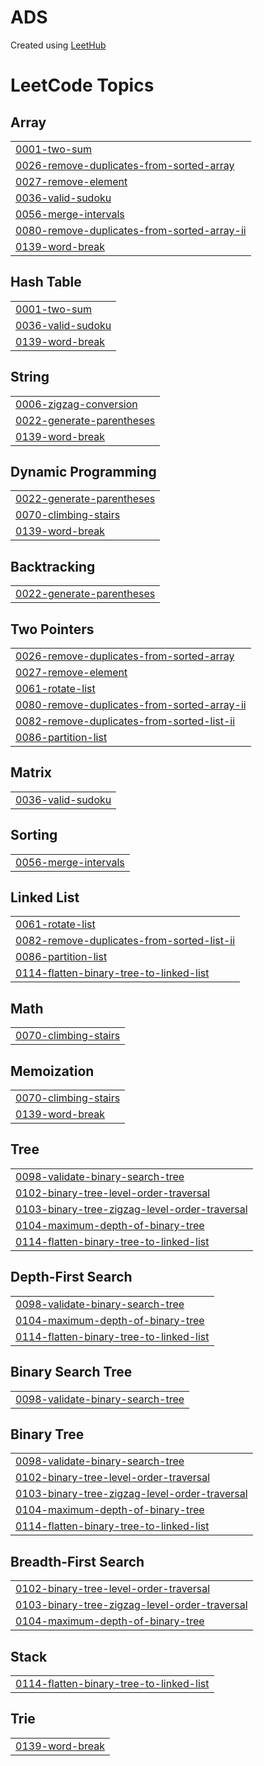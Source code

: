 # ADS
Created using [LeetHub](https://github.com/QasimWani/LeetHub)

<!---LeetCode Topics Start-->
# LeetCode Topics
## Array
|  |
| ------- |
| [0001-two-sum](https://github.com/bubudetp/ADS/tree/master/0001-two-sum) |
| [0026-remove-duplicates-from-sorted-array](https://github.com/bubudetp/ADS/tree/master/0026-remove-duplicates-from-sorted-array) |
| [0027-remove-element](https://github.com/bubudetp/ADS/tree/master/0027-remove-element) |
| [0036-valid-sudoku](https://github.com/bubudetp/ADS/tree/master/0036-valid-sudoku) |
| [0056-merge-intervals](https://github.com/bubudetp/ADS/tree/master/0056-merge-intervals) |
| [0080-remove-duplicates-from-sorted-array-ii](https://github.com/bubudetp/ADS/tree/master/0080-remove-duplicates-from-sorted-array-ii) |
| [0139-word-break](https://github.com/bubudetp/ADS/tree/master/0139-word-break) |
## Hash Table
|  |
| ------- |
| [0001-two-sum](https://github.com/bubudetp/ADS/tree/master/0001-two-sum) |
| [0036-valid-sudoku](https://github.com/bubudetp/ADS/tree/master/0036-valid-sudoku) |
| [0139-word-break](https://github.com/bubudetp/ADS/tree/master/0139-word-break) |
## String
|  |
| ------- |
| [0006-zigzag-conversion](https://github.com/bubudetp/ADS/tree/master/0006-zigzag-conversion) |
| [0022-generate-parentheses](https://github.com/bubudetp/ADS/tree/master/0022-generate-parentheses) |
| [0139-word-break](https://github.com/bubudetp/ADS/tree/master/0139-word-break) |
## Dynamic Programming
|  |
| ------- |
| [0022-generate-parentheses](https://github.com/bubudetp/ADS/tree/master/0022-generate-parentheses) |
| [0070-climbing-stairs](https://github.com/bubudetp/ADS/tree/master/0070-climbing-stairs) |
| [0139-word-break](https://github.com/bubudetp/ADS/tree/master/0139-word-break) |
## Backtracking
|  |
| ------- |
| [0022-generate-parentheses](https://github.com/bubudetp/ADS/tree/master/0022-generate-parentheses) |
## Two Pointers
|  |
| ------- |
| [0026-remove-duplicates-from-sorted-array](https://github.com/bubudetp/ADS/tree/master/0026-remove-duplicates-from-sorted-array) |
| [0027-remove-element](https://github.com/bubudetp/ADS/tree/master/0027-remove-element) |
| [0061-rotate-list](https://github.com/bubudetp/ADS/tree/master/0061-rotate-list) |
| [0080-remove-duplicates-from-sorted-array-ii](https://github.com/bubudetp/ADS/tree/master/0080-remove-duplicates-from-sorted-array-ii) |
| [0082-remove-duplicates-from-sorted-list-ii](https://github.com/bubudetp/ADS/tree/master/0082-remove-duplicates-from-sorted-list-ii) |
| [0086-partition-list](https://github.com/bubudetp/ADS/tree/master/0086-partition-list) |
## Matrix
|  |
| ------- |
| [0036-valid-sudoku](https://github.com/bubudetp/ADS/tree/master/0036-valid-sudoku) |
## Sorting
|  |
| ------- |
| [0056-merge-intervals](https://github.com/bubudetp/ADS/tree/master/0056-merge-intervals) |
## Linked List
|  |
| ------- |
| [0061-rotate-list](https://github.com/bubudetp/ADS/tree/master/0061-rotate-list) |
| [0082-remove-duplicates-from-sorted-list-ii](https://github.com/bubudetp/ADS/tree/master/0082-remove-duplicates-from-sorted-list-ii) |
| [0086-partition-list](https://github.com/bubudetp/ADS/tree/master/0086-partition-list) |
| [0114-flatten-binary-tree-to-linked-list](https://github.com/bubudetp/ADS/tree/master/0114-flatten-binary-tree-to-linked-list) |
## Math
|  |
| ------- |
| [0070-climbing-stairs](https://github.com/bubudetp/ADS/tree/master/0070-climbing-stairs) |
## Memoization
|  |
| ------- |
| [0070-climbing-stairs](https://github.com/bubudetp/ADS/tree/master/0070-climbing-stairs) |
| [0139-word-break](https://github.com/bubudetp/ADS/tree/master/0139-word-break) |
## Tree
|  |
| ------- |
| [0098-validate-binary-search-tree](https://github.com/bubudetp/ADS/tree/master/0098-validate-binary-search-tree) |
| [0102-binary-tree-level-order-traversal](https://github.com/bubudetp/ADS/tree/master/0102-binary-tree-level-order-traversal) |
| [0103-binary-tree-zigzag-level-order-traversal](https://github.com/bubudetp/ADS/tree/master/0103-binary-tree-zigzag-level-order-traversal) |
| [0104-maximum-depth-of-binary-tree](https://github.com/bubudetp/ADS/tree/master/0104-maximum-depth-of-binary-tree) |
| [0114-flatten-binary-tree-to-linked-list](https://github.com/bubudetp/ADS/tree/master/0114-flatten-binary-tree-to-linked-list) |
## Depth-First Search
|  |
| ------- |
| [0098-validate-binary-search-tree](https://github.com/bubudetp/ADS/tree/master/0098-validate-binary-search-tree) |
| [0104-maximum-depth-of-binary-tree](https://github.com/bubudetp/ADS/tree/master/0104-maximum-depth-of-binary-tree) |
| [0114-flatten-binary-tree-to-linked-list](https://github.com/bubudetp/ADS/tree/master/0114-flatten-binary-tree-to-linked-list) |
## Binary Search Tree
|  |
| ------- |
| [0098-validate-binary-search-tree](https://github.com/bubudetp/ADS/tree/master/0098-validate-binary-search-tree) |
## Binary Tree
|  |
| ------- |
| [0098-validate-binary-search-tree](https://github.com/bubudetp/ADS/tree/master/0098-validate-binary-search-tree) |
| [0102-binary-tree-level-order-traversal](https://github.com/bubudetp/ADS/tree/master/0102-binary-tree-level-order-traversal) |
| [0103-binary-tree-zigzag-level-order-traversal](https://github.com/bubudetp/ADS/tree/master/0103-binary-tree-zigzag-level-order-traversal) |
| [0104-maximum-depth-of-binary-tree](https://github.com/bubudetp/ADS/tree/master/0104-maximum-depth-of-binary-tree) |
| [0114-flatten-binary-tree-to-linked-list](https://github.com/bubudetp/ADS/tree/master/0114-flatten-binary-tree-to-linked-list) |
## Breadth-First Search
|  |
| ------- |
| [0102-binary-tree-level-order-traversal](https://github.com/bubudetp/ADS/tree/master/0102-binary-tree-level-order-traversal) |
| [0103-binary-tree-zigzag-level-order-traversal](https://github.com/bubudetp/ADS/tree/master/0103-binary-tree-zigzag-level-order-traversal) |
| [0104-maximum-depth-of-binary-tree](https://github.com/bubudetp/ADS/tree/master/0104-maximum-depth-of-binary-tree) |
## Stack
|  |
| ------- |
| [0114-flatten-binary-tree-to-linked-list](https://github.com/bubudetp/ADS/tree/master/0114-flatten-binary-tree-to-linked-list) |
## Trie
|  |
| ------- |
| [0139-word-break](https://github.com/bubudetp/ADS/tree/master/0139-word-break) |
<!---LeetCode Topics End-->
